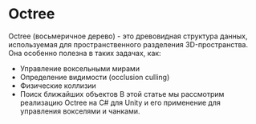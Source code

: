 # Octree
Octree (восьмеричное дерево) - это древовидная структура данных, используемая для пространственного разделения 3D-пространства. Она особенно полезна в таких задачах, как:
  * Управление воксельными мирами
  * Определение видимости (occlusion culling)
  * Физические коллизии
  * Поиск ближайших объектов
В этой статье мы рассмотрим реализацию Octree на C# для Unity и его применение для управления вокселями и чанками.
